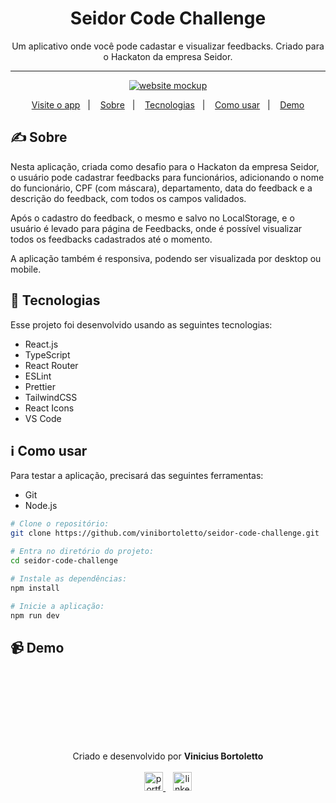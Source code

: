 <div align="center">
  <h1>Seidor Code Challenge</h1>
  Um aplicativo onde você pode cadastar e visualizar feedbacks. Criado para o Hackaton da empresa Seidor.
</div>

<hr />

<p align="center">
  <a href="https://vb-seidor-code-challenge.vercel.app/">
      <img alt="website mockup" src="https://i.imgur.com/iX7HWps.png" />    
  </a>
</p>

<p align="center">
  <a href="https://vb-seidor-code-challenge.vercel.app/" target='_blank'>Visite o app</a>&nbsp;&nbsp;&nbsp;|&nbsp;&nbsp;&nbsp;
  <a href="#writing_hand-sobre">Sobre</a>&nbsp;&nbsp;&nbsp;|&nbsp;&nbsp;&nbsp;
  <a href="#rocket-tecnologias">Tecnologias</a>&nbsp;&nbsp;&nbsp;|&nbsp;&nbsp;&nbsp;
  <a href="#information_source-como-usar">Como usar</a>&nbsp;&nbsp;&nbsp;|&nbsp;&nbsp;&nbsp;
  <a href="#video_camera-demo">Demo</a>
</p>

## :writing_hand: Sobre
Nesta aplicação, criada como desafio para o Hackaton da empresa Seidor, o usuário pode cadastrar feedbacks para funcionários, adicionando o nome do funcionário, CPF (com máscara), departamento, data do feedback e a descrição do feedback, com todos os campos validados. 

Após o cadastro do feedback, o mesmo e salvo no LocalStorage, e o usuário é levado para página de Feedbacks, onde é possível visualizar todos os feedbacks cadastrados até o momento.

A aplicação também é responsiva, podendo ser visualizada por desktop ou mobile.

## :rocket: Tecnologias

Esse projeto foi desenvolvido usando as seguintes tecnologias:

-  React.js
-  TypeScript
-  React Router
-  ESLint
-  Prettier
-  TailwindCSS
-  React Icons
-  VS Code

## :information_source: Como usar

Para testar a aplicação, precisará das seguintes ferramentas:
- Git
- Node.js

```bash
# Clone o repositório:
git clone https://github.com/vinibortoletto/seidor-code-challenge.git

# Entra no diretório do projeto:
cd seidor-code-challenge

# Instale as dependências:
npm install

# Inicie a aplicação:
npm run dev
```

## :video_camera: Demo
<div align='center'>
<img  src='https://media0.giphy.com/media/v1.Y2lkPTc5MGI3NjExODdlaWE5dXh1NGtyZW9pYXZwMjI0bWk2YnJhZXkxbGZnazdkNzF1NCZlcD12MV9pbnRlcm5hbF9naWZfYnlfaWQmY3Q9Zw/6W3uZWHCb4cjwahZHr/giphy.gif' alt='' />
<img src='https://media2.giphy.com/media/v1.Y2lkPTc5MGI3NjExeTE2eGtrbndsZTVtaDZheWdmY2V6ZHM5bzlhMGtiamR2cXhjaHF2NSZlcD12MV9pbnRlcm5hbF9naWZfYnlfaWQmY3Q9Zw/aVUimzeQLeJgEXMqCa/giphy.gif' alt='' />
</div>

<br/><br/>

<br/><br/>

<p align="center">
  Criado e desenvolvido por <b>Vinicius Bortoletto</b>
  <br/><br/>
  
  <a href="https://vinibortoletto.vercel.app/">
    <img alt="portfolio" height="30px" src="https://i.imgur.com/7lbNPnj.png" />
  </a>
  &nbsp;&nbsp;
  <a href="https://www.linkedin.com/in/vinicius-bortoletto/">
    <img alt="linkedIn" height="30px" src="https://i.imgur.com/TQRXxhT.png" />
  </a>
</p>
